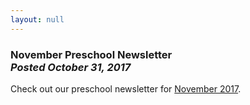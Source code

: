 ```yaml
---
layout: null
---
```


<h3 class="ui header">
  November Preschool Newsletter
  <div class="sub header">
    <i>Posted October 31, 2017</i>
  </div>
</h3>

Check out our preschool newsletter for
<a href="{{ site.baseurl }}/assets/newsletters/2017-2018/COH_November_2017_Newsletter.pdf">November 2017</a>.
